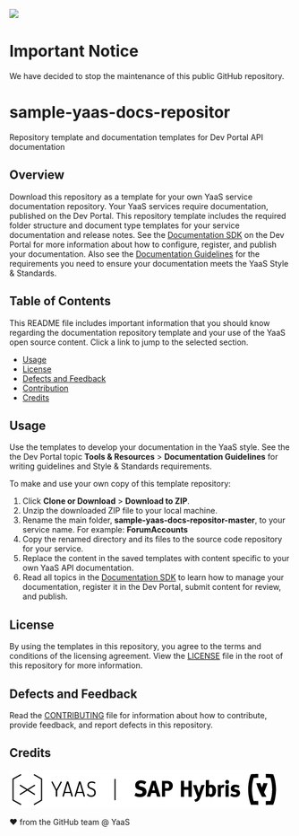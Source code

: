 ![](https://img.shields.io/badge/STATUS-NOT%20CURRENTLY%20MAINTAINED-red.svg?longCache=true&style=flat)

# Important Notice
We have decided to stop the maintenance of this public GitHub repository.

# sample-yaas-docs-repositor

Repository template and documentation templates for Dev Portal API documentation

## Overview
Download this repository as a template for your own YaaS service documentation repository. Your YaaS services require documentation, published on the Dev Portal. This repository template includes the required folder structure and document type templates for your service documentation and release notes. See the [Documentation SDK](https://devportal.yaas.io/tools/) on the Dev Portal for more information about how to configure, register, and publish your documentation. Also see the [Documentation Guidelines](https://devportal.yaas.io/tools/documentationguidelines/index.html) for the requirements you need to ensure your documentation meets the YaaS Style & Standards. 

## Table of Contents
This README file includes important information that you should know regarding the documentation repository template and your use of the YaaS open source content. Click a link to jump to the selected section. 

* [Usage](#usage)
* [License](#license)
* [Defects and Feedback](#defects-and-feedback)
* [Contribution](#contribution)
* [Credits](#credits)

## Usage 
Use the templates to develop your documentation in the YaaS style. See the the Dev Portal topic **Tools & Resources** > **Documentation Guidelines** for writing guidelines and Style & Standards requirements. 

To make and use your own copy of this template repository: 

1. Click **Clone or Download** > **Download to ZIP**. 
2. Unzip the downloaded ZIP file to your local machine. 
3. Rename the main folder, **sample-yaas-docs-repositor-master**, to your service name. For example: **ForumAccounts**
4. Copy the renamed directory and its files to the source code repository for your service.
5. Replace the content in the saved templates with content specific to your own YaaS API documentation. 
6. Read all topics in the [Documentation SDK](https://devportal.yaas.io/tools/) to learn how to manage your documentation, register it in the Dev Portal, submit content for review, and publish.

## License
By using the templates in this repository, you agree to the terms and conditions of the licensing agreement. View the [LICENSE](LICENSE) file in the root of this repository for more information.  

## Defects and Feedback

Read the [CONTRIBUTING](CONTRIBUTING.md) file for information about how to contribute, provide feedback, and report defects in this repository. 

## Credits

[![YaaS](/docu/files/img/YaaS.png)](https://yaas.io)

❤️ from the GitHub team @ YaaS

